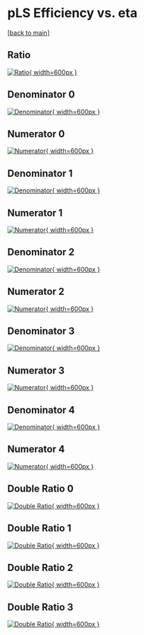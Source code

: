 # pLS Efficiency vs. eta

[[back to main](./)]



## Ratio

[![Ratio](../mtv/var/pLS_vtr_13_0_eff_eta.png){ width=600px }](../mtv/var/pLS_vtr_13_0_eff_eta.pdf)

## Denominator 0

[![Denominator](../mtv/den/pLS_vtr_13_0_eff_eta_den0.png){ width=600px }](../mtv/den/pLS_vtr_13_0_eff_eta_den0.pdf)

## Numerator 0

[![Numerator](../mtv/num/pLS_vtr_13_0_eff_eta_num0.png){ width=600px }](../mtv/num/pLS_vtr_13_0_eff_eta_num0.pdf)

## Denominator 1

[![Denominator](../mtv/den/pLS_vtr_13_0_eff_eta_den1.png){ width=600px }](../mtv/den/pLS_vtr_13_0_eff_eta_den1.pdf)

## Numerator 1

[![Numerator](../mtv/num/pLS_vtr_13_0_eff_eta_num1.png){ width=600px }](../mtv/num/pLS_vtr_13_0_eff_eta_num1.pdf)

## Denominator 2

[![Denominator](../mtv/den/pLS_vtr_13_0_eff_eta_den2.png){ width=600px }](../mtv/den/pLS_vtr_13_0_eff_eta_den2.pdf)

## Numerator 2

[![Numerator](../mtv/num/pLS_vtr_13_0_eff_eta_num2.png){ width=600px }](../mtv/num/pLS_vtr_13_0_eff_eta_num2.pdf)

## Denominator 3

[![Denominator](../mtv/den/pLS_vtr_13_0_eff_eta_den3.png){ width=600px }](../mtv/den/pLS_vtr_13_0_eff_eta_den3.pdf)

## Numerator 3

[![Numerator](../mtv/num/pLS_vtr_13_0_eff_eta_num3.png){ width=600px }](../mtv/num/pLS_vtr_13_0_eff_eta_num3.pdf)

## Denominator 4

[![Denominator](../mtv/den/pLS_vtr_13_0_eff_eta_den4.png){ width=600px }](../mtv/den/pLS_vtr_13_0_eff_eta_den4.pdf)

## Numerator 4

[![Numerator](../mtv/num/pLS_vtr_13_0_eff_eta_num4.png){ width=600px }](../mtv/num/pLS_vtr_13_0_eff_eta_num4.pdf)

## Double Ratio 0

[![Double Ratio](../mtv/ratio/pLS_vtr_13_0_eff_eta_ratio0.png){ width=600px }](../mtv/ratio/pLS_vtr_13_0_eff_eta_ratio0.pdf)

## Double Ratio 1

[![Double Ratio](../mtv/ratio/pLS_vtr_13_0_eff_eta_ratio1.png){ width=600px }](../mtv/ratio/pLS_vtr_13_0_eff_eta_ratio1.pdf)

## Double Ratio 2

[![Double Ratio](../mtv/ratio/pLS_vtr_13_0_eff_eta_ratio2.png){ width=600px }](../mtv/ratio/pLS_vtr_13_0_eff_eta_ratio2.pdf)

## Double Ratio 3

[![Double Ratio](../mtv/ratio/pLS_vtr_13_0_eff_eta_ratio3.png){ width=600px }](../mtv/ratio/pLS_vtr_13_0_eff_eta_ratio3.pdf)

